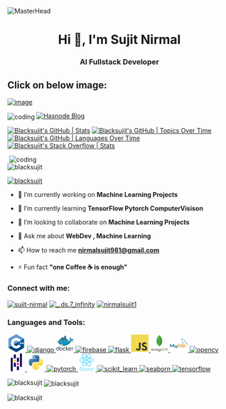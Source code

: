 ![MasterHead](https://theninehertz.com/wp-content/uploads/2020/08/Python-Allows-Multi-tasking.gif)

<h1 align="center">Hi 👋, I'm Sujit Nirmal</h1>
<h3 align="center">AI Fullstack Developer  </h3>

## Click on below image:

[![image](https://github.com/user-attachments/assets/a210cf60-e018-4153-af9d-f5baa13f0613)](https://portfolio-website-black-shadows-projects.vercel.app/)


<img align ="center" width="300" alt = "coding" src = "https://media4.giphy.com/media/v1.Y2lkPTc5MGI3NjExcW03OG5nbm5jZ3ZyNmttMGZxcml5aG9sdWJ5anRlemVmc244bmVhYiZlcD12MV9pbnRlcm5hbF9naWZfYnlfaWQmY3Q9Zw/Dy7RKjBdekd1RPaXIw/giphy.webp"> 

<a href="https://blackshadow.hashnode.dev/" target="_blank">
        <img src="https://github.com/user-attachments/assets/1edd3ad3-f2fd-4d1f-86cf-66c0b553bb1a" alt="Hasnode Blog" />
    </a>

[![Blacksujit's GitHub | Stats](https://stats.quira.sh/Blacksujit/github?theme=dark)](https://quira.sh?utm_source=widgets&utm_campaign=Blacksujit)
[![Blacksujit's GitHub | Topics Over Time](https://stats.quira.sh/Blacksujit/topics-over-time?theme=dark&width=400&height=20)](https://quira.sh?utm_source=widgets&utm_campaign=Blacksujit)  
[![Blacksujit's GitHub | Languages Over Time](https://stats.quira.sh/Blacksujit/languages-over-time?theme=dark&width=400&height=20)](https://quira.sh?utm_source=widgets&utm_campaign=Blacksujit)
[![Blacksujit's Stack Overflow | Stats](https://stats.quira.sh/Blacksujit/stack-overflow?theme=dark)](https://quira.sh?utm_source=widgets&utm_campaign=Blacksujit)


<img align="right" alt = "coding" width="500" src="https://miro.medium.com/v2/resize:fit:828/format:webp/1*zVnWJtyGOX_kUIDm6ccCfQ.gif">

<p align="left"> <img src="https://komarev.com/ghpvc/?username=blacksujit&label=Profile%20views&color=0e75b6&style=flat" alt="blacksujit" /> </p>

<p align="left"> <a href="https://github.com/ryo-ma/github-profile-trophy"><img src="https://github-profile-trophy.vercel.app/?username=blacksujit" alt="blacksujit" /></a> </p>

- 🔭 I’m currently working on **Machine Learning Projects**

- 🌱 I’m currently learning **TensorFlow Pytorch ComputerVisison**

- 👯 I’m looking to collaborate on **Machine Learning Projects**

- 💬 Ask me about **WebDev , Machine Learning**

- 📫 How to reach me **nirmalsujit981@gmail.com**

- ⚡ Fun fact **"one Coffee ☕ is enough"**

<h3 align="left">Connect with me:</h3>
<p align="left">
<a href="https://linkedin.com/in/sujit-nirmal" target="blank"><img align="center" src="https://raw.githubusercontent.com/rahuldkjain/github-profile-readme-generator/master/src/images/icons/Social/linked-in-alt.svg" alt="sujit-nirmal" height="30" width="40" /></a>
<a href="https://instagram.com/_.ds.7_infinity" target="blank"><img align="center" src="https://raw.githubusercontent.com/rahuldkjain/github-profile-readme-generator/master/src/images/icons/Social/instagram.svg" alt="_.ds.7_infinity" height="30" width="40" /></a>
<a href="https://auth.geeksforgeeks.org/user/nirmalsujit1" target="blank"><img align="center" src="https://raw.githubusercontent.com/rahuldkjain/github-profile-readme-generator/master/src/images/icons/Social/geeks-for-geeks.svg" alt="nirmalsujit1" height="30" width="40" /></a>
</p>

<h3 align="left">Languages and Tools:</h3>
<p align="left"> <a href="https://www.w3schools.com/cpp/" target="_blank" rel="noreferrer"> <img src="https://raw.githubusercontent.com/devicons/devicon/master/icons/cplusplus/cplusplus-original.svg" alt="cplusplus" width="40" height="40"/> </a> <a href="https://www.djangoproject.com/" target="_blank" rel="noreferrer"> <img src="https://cdn.worldvectorlogo.com/logos/django.svg" alt="django" width="40" height="40"/> </a> <a href="https://www.docker.com/" target="_blank" rel="noreferrer"> <img src="https://raw.githubusercontent.com/devicons/devicon/master/icons/docker/docker-original-wordmark.svg" alt="docker" width="40" height="40"/> </a> <a href="https://firebase.google.com/" target="_blank" rel="noreferrer"> <img src="https://www.vectorlogo.zone/logos/firebase/firebase-icon.svg" alt="firebase" width="40" height="40"/> </a> <a href="https://flask.palletsprojects.com/" target="_blank" rel="noreferrer"> <img src="https://www.vectorlogo.zone/logos/pocoo_flask/pocoo_flask-icon.svg" alt="flask" width="40" height="40"/> </a> <a href="https://developer.mozilla.org/en-US/docs/Web/JavaScript" target="_blank" rel="noreferrer"> <img src="https://raw.githubusercontent.com/devicons/devicon/master/icons/javascript/javascript-original.svg" alt="javascript" width="40" height="40"/> </a> <a href="https://www.mongodb.com/" target="_blank" rel="noreferrer"> <img src="https://raw.githubusercontent.com/devicons/devicon/master/icons/mongodb/mongodb-original-wordmark.svg" alt="mongodb" width="40" height="40"/> </a> <a href="https://www.mysql.com/" target="_blank" rel="noreferrer"> <img src="https://raw.githubusercontent.com/devicons/devicon/master/icons/mysql/mysql-original-wordmark.svg" alt="mysql" width="40" height="40"/> </a> <a href="https://opencv.org/" target="_blank" rel="noreferrer"> <img src="https://www.vectorlogo.zone/logos/opencv/opencv-icon.svg" alt="opencv" width="40" height="40"/> </a> <a href="https://pandas.pydata.org/" target="_blank" rel="noreferrer"> <img src="https://raw.githubusercontent.com/devicons/devicon/2ae2a900d2f041da66e950e4d48052658d850630/icons/pandas/pandas-original.svg" alt="pandas" width="40" height="40"/> </a> <a href="https://www.python.org" target="_blank" rel="noreferrer"> <img src="https://raw.githubusercontent.com/devicons/devicon/master/icons/python/python-original.svg" alt="python" width="40" height="40"/> </a> <a href="https://pytorch.org/" target="_blank" rel="noreferrer"> <img src="https://www.vectorlogo.zone/logos/pytorch/pytorch-icon.svg" alt="pytorch" width="40" height="40"/> </a> <a href="https://reactjs.org/" target="_blank" rel="noreferrer"> <img src="https://raw.githubusercontent.com/devicons/devicon/master/icons/react/react-original-wordmark.svg" alt="react" width="40" height="40"/> </a> <a href="https://scikit-learn.org/" target="_blank" rel="noreferrer"> <img src="https://upload.wikimedia.org/wikipedia/commons/0/05/Scikit_learn_logo_small.svg" alt="scikit_learn" width="40" height="40"/> </a> <a href="https://seaborn.pydata.org/" target="_blank" rel="noreferrer"> <img src="https://seaborn.pydata.org/_images/logo-mark-lightbg.svg" alt="seaborn" width="40" height="40"/> </a> <a href="https://www.tensorflow.org" target="_blank" rel="noreferrer"> <img src="https://www.vectorlogo.zone/logos/tensorflow/tensorflow-icon.svg" alt="tensorflow" width="40" height="40"/> </a> </p>

<p><img align="left" src="https://github-readme-stats.vercel.app/api/top-langs?username=blacksujit&show_icons=true&locale=en&layout=compact" alt="blacksujit" /></p>

<p>&nbsp;<img align="center" src="https://github-readme-stats.vercel.app/api?username=blacksujit&show_icons=true&locale=en" alt="blacksujit" /></p>

<p><img align="center" src="https://github-readme-streak-stats.herokuapp.com/?user=blacksujit&" alt="blacksujit" /></p>

